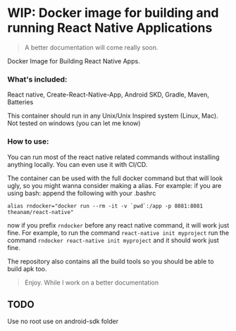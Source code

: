 # WIP: Docker image for building and running React Native Applications

> A better documentation will come really soon.

Docker Image for Building React Native Apps.

### What's included:

React native, Create-React-Native-App, Android SKD, Gradle, Maven, Batteries

This container should run in any Unix/Unix Inspired system (Linux, Mac). Not tested on windows (you can let me know)

### How to use:

You can run most of the react native related commands without installing anything locally. You can even use it with CI/CD.

The container can be used with the full docker command but that will look ugly, so you might wanna consider making a alias. For example: if you are using bash: append the following with your .bashrc

    alias rndocker="docker run --rm -it -v `pwd`:/app -p 8081:8081 theanam/react-native"

now if you prefix `rndocker` before any react native command, it will work just fine. For example, to run the command `react-native init myproject` run the command `rndocker react-native init myproject` and it should work just fine.

The repository also contains all the build tools so you should be able to build apk too.

> Enjoy. While I work on a better documentation

## TODO

Use no root use on android-sdk folder
